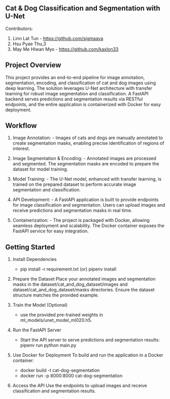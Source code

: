 ## Cat & Dog Classification and Segmentation with U-Net

Contributors:
1. Linn Lat Tun - https://github.com/sigmaava
2. Hsu Pyae Thu,3
3. May Me Hlwan Myo - https://github.com/kaxlon33

## Project Overview

  This project provides an end-to-end pipeline for image annotation, segmentation, encoding, and classification of cat and dog images using deep learning. The solution leverages U-Net architecture with transfer learning for robust image segmentation and classification. A FastAPI backend serves predictions and segmentation results via RESTful endpoints, and the entire application is containerized with Docker for easy deployment.
  
## Workflow

1.  Image Annotation:
        - Images of cats and dogs are manually annotated to create segmentation masks, enabling precise identification of regions of interest.

2.  Image Segmentation & Encoding:
        - Annotated images are processed and segmented. The segmentation masks are encoded to prepare the dataset for model training.

3.  Model Training:
        - The U-Net model, enhanced with transfer learning, is trained on the prepared dataset to perform accurate image segmentation and classification.

4.  API Development:
        - A FastAPI application is built to provide endpoints for image classification and segmentation. Users can upload images and receive predictions and segmentation masks in real time.
        
5.  Containerization:
        - The project is packaged with Docker, allowing seamless deployment and scalability. The Docker container exposes the FastAPI service for easy integration.

##  Getting Started

1.  Install Dependencies
       - pip install -r requirement.txt (or) pipenv install

2.  Prepare the Dataset
        Place your annotated images and segmentation masks in the dataset/cat_and_dog_dataset/images and dataset/cat_and_dog_dataset/masks directories.
        Ensure the dataset structure matches the provided example.
        
3.  Train the Model (Optional)
      - use the provided pre-trained weights in ml_models/unet_model_ml020.h5.

4.  Run the FastAPI Server
     - Start the API server to serve predictions and segmentation results: pipenv run python main.py

5.  Use Docker for Deployment
        To build and run the application in a Docker container:
    - docker build -t cat-dog-segmentation 
    - docker run -p 8000:8000 cat-dog-segmentation

6.  Access the API
    Use the endpoints to upload images and receive classification and segmentation results.

